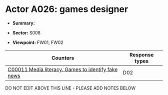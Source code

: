 # Actor A026: games designer

* **Summary:** 

* **Sector:** S008

* **Viewpoint:** FW01, FW02


| Counters | Response types |
| -------- | -------------- |
| [C00011 Media literacy. Games to identify fake news](../counters/C00011.md) | D02 |


DO NOT EDIT ABOVE THIS LINE - PLEASE ADD NOTES BELOW